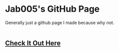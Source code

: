 # Jab005's GitHub Page
Generally just a github page I made because why not.<br><br>
## [Check It Out Here](https://jab005.github.io)